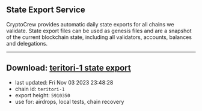 ## State Export Service
CryptoCrew provides automatic daily state exports for all chains we validate. State export files can be used as genesis files and are a snapshot of the current blockchain state, including all validators, accounts, balances and delegations.

---
**Download: [teritori-1 state export](https://dl.ccvalidators.com/SERVICE/teritori/teritori-1_export_5910350.json)**
---

- last updated: Fri Nov 03 2023 23:48:28
- chain id: `teritori-1`
- export height: `5910350`
- use for: airdrops, local tests, chain recovery
